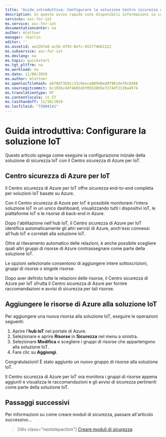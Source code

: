 ```yaml
---
title: 'Guida introduttiva: Configurare la soluzione Centro sicurezza di Azure per IoT'
description: In questo avvio rapido sono disponibili informazioni su come configurare la soluzione IoT end-to-end con il Centro sicurezza di Azure per IoT.
services: asc-for-iot
ms.service: asc-for-iot
documentationcenter: na
author: mlottner
manager: rkarlin
editor: ''
ms.assetid: ae2207e8-ac5b-4793-8efc-0517f4661222
ms.subservice: asc-for-iot
ms.devlang: na
ms.topic: quickstart
ms.tgt_pltfrm: na
ms.workload: na
ms.date: 11/08/2019
ms.author: mlottner
ms.openlocfilehash: e670df359cc33c9eaca089d0ed8f9614ef8c0468
ms.sourcegitcommit: bc193bc4df4b85d3f05538b5e7274df2138a4574
ms.translationtype: HT
ms.contentlocale: it-IT
ms.lasthandoff: 11/10/2019
ms.locfileid: "73904141"
---
```

# <a name="quickstart-configure-your-iot-solution"></a>Guida introduttiva: Configurare la soluzione IoT

Questo articolo spiega come eseguire la configurazione iniziale della soluzione di sicurezza IoT con il Centro sicurezza di Azure per IoT. 

## <a name="azure-security-center-for-iot"></a>Centro sicurezza di Azure per IoT

Il Centro sicurezza di Azure per IoT offre sicurezza end-to-end completa per soluzioni IoT basate su Azure.

Con il Centro sicurezza di Azure per IoT è possibile monitorare l'intera soluzione IoT in un unico dashboard, visualizzando tutti i dispositivi IoT, le piattaforme IoT e le risorse di back-end in Azure.

Dopo l'abilitazione nell'hub IoT, il Centro sicurezza di Azure per IoT identifica automaticamente gli altri servizi di Azure, anch'essi connessi all'hub IoT e correlati alla soluzione IoT.

Oltre al rilevamento automatico delle relazioni, è anche possibile scegliere quali altri gruppi di risorse di Azure contrassegnare come parte della soluzione IoT. 

Le opzioni selezionate consentono di aggiungere intere sottoscrizioni, gruppi di risorse o singole risorse. 

Dopo aver definito tutte le relazioni delle risorse, il Centro sicurezza di Azure per IoT sfrutta il Centro sicurezza di Azure per fornire raccomandazioni e avvisi di sicurezza per tali risorse.

## <a name="add-azure-resources-to-your-iot-solution"></a>Aggiungere le risorse di Azure alla soluzione IoT

Per aggiungere una nuova risorsa alla soluzione IoT, eseguire le operazioni seguenti: 

1. Aprire l'**hub IoT** nel portale di Azure. 
1. Selezionare e aprire **Risorse** in **Sicurezza** nel menu a sinistra. 
1. Selezionare **Modifica** e scegliere i gruppi di risorse che appartengono alla soluzione IoT.
1. Fare clic su **Aggiungi**. 

Congratulazioni! È stato aggiunto un nuovo gruppo di risorse alla soluzione IoT.

Il Centro sicurezza di Azure per IoT ora monitora i gruppi di risorse appena aggiunti e visualizza le raccomandazioni e gli avvisi di sicurezza pertinenti come parte della soluzione IoT.

## <a name="next-steps"></a>Passaggi successivi

Per informazioni su come creare moduli di sicurezza, passare all'articolo successivo...

> [!div class="nextstepaction"]
> [Creare moduli di sicurezza](quickstart-create-security-twin.md)